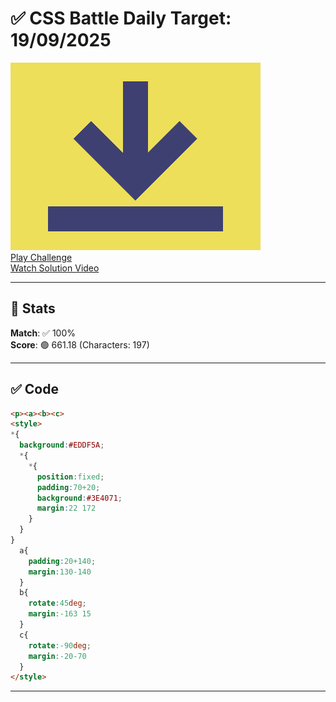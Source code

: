 # ✅ CSS Battle Daily Target: 19/09/2025

![Target](./images/19.png)  
[Play Challenge](https://cssbattle.dev/play/kd1vG0vrlkplA76QfqPg)  
[Watch Solution Video](https://youtube.com/shorts/-MvcVsFvUho)

---

## 🔢 Stats

**Match**: ✅ 100%  
**Score**: 🟢 661.18 (Characters: 197)

---

## ✅ Code

```html
<p><a><b><c>
<style>
*{
  background:#EDDF5A;
  *{
    *{
      position:fixed;
      padding:70+20;
      background:#3E4071;
      margin:22 172
    }
  }
}
  a{
    padding:20+140;
    margin:130-140
  }
  b{
    rotate:45deg;
    margin:-163 15
  }
  c{
    rotate:-90deg;
    margin:-20-70
  }
</style>

```

---